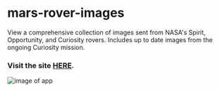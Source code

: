 # mars-rover-images

View a comprehensive collection of images sent from NASA's Spirit, Opportunity, and Curiosity rovers.  Includes up to date images from the ongoing Curiosity mission.

### Visit the site [HERE](https://mars-rover-pics.herokuapp.com/).

![image of app](https://marcus-hurn.web.app/images/marsRoversm.png)
